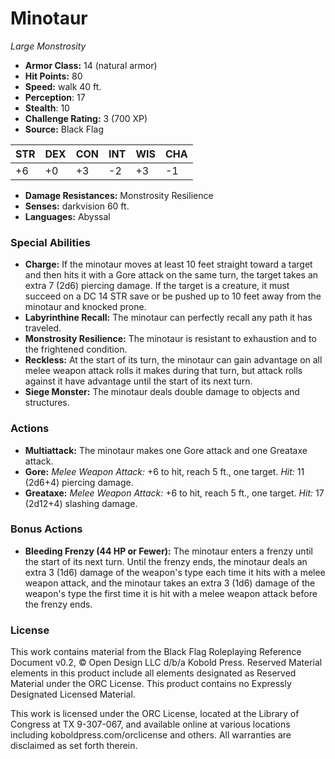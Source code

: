 # Minotaur

*Large* *Monstrosity*

- **Armor Class:** 14 (natural armor)
- **Hit Points:** 80 
- **Speed:** walk 40 ft.
- **Perception**: 17
- **Stealth**: 10
- **Challenge Rating:** 3 (700 XP)
- **Source:** Black Flag

| STR | DEX | CON | INT | WIS | CHA |
| --- | --- | --- | --- | --- | --- |
| +6 | +0 | +3 | -2 | +3 | -1 |

- **Damage Resistances:** Monstrosity Resilience
- **Senses:** darkvision 60 ft.
- **Languages:** Abyssal

### Special Abilities

- **Charge:** If the minotaur moves at least 10 feet straight toward a target and then hits it with a Gore attack on the same turn, the target takes an extra 7 (2d6) piercing damage. If the target is a creature, it must succeed on a DC 14 STR save or be pushed up to 10 feet away from the minotaur and knocked prone.
- **Labyrinthine Recall:** The minotaur can perfectly recall any path it has traveled.
- **Monstrosity Resilience:** The minotaur is resistant to exhaustion and to the frightened condition.
- **Reckless:** At the start of its turn, the minotaur can gain advantage on all melee weapon attack rolls it makes during that turn, but attack rolls against it have advantage until the start of its next turn.
- **Siege Monster:** The minotaur deals double damage to objects and structures.

### Actions

- **Multiattack:** The minotaur makes one Gore attack and one Greataxe attack.
- **Gore:** _Melee Weapon Attack:_ +6 to hit, reach 5 ft., one target. _Hit:_ 11 (2d6+4) piercing damage.
- **Greataxe:** _Melee Weapon Attack:_ +6 to hit, reach 5 ft., one target. _Hit:_ 17 (2d12+4) slashing damage.

### Bonus Actions

- **Bleeding Frenzy (44 HP or Fewer):** The minotaur enters a frenzy until the start of its next turn. Until the frenzy ends, the minotaur deals an extra 3 (1d6) damage of the weapon's type each time it hits with a melee weapon attack, and the minotaur takes an extra 3 (1d6) damage of the weapon's type the first time it is hit with a melee weapon attack before the frenzy ends.


### License

This work contains material from the Black Flag Roleplaying Reference Document v0.2, © Open Design LLC d/b/a Kobold Press. Reserved Material elements in this product include all elements designated as Reserved Material under the ORC License. This product contains no Expressly Designated Licensed Material.

This work is licensed under the ORC License, located at the Library of Congress at TX 9-307-067, and available online at various locations including koboldpress.com/orclicense and others. All warranties are disclaimed as set forth therein.
